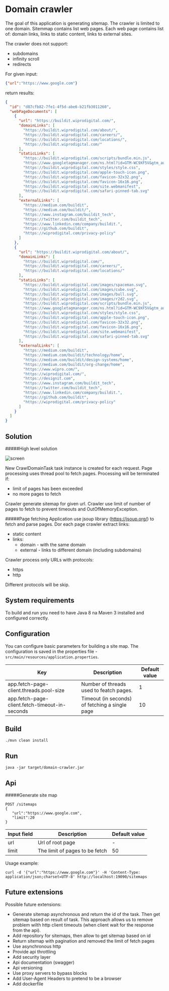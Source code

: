 Domain crawler
====================
The goal of this application is generating sitemap. The crawler is limited to one domain. Sitemmap contains list web pages. Each web page contains list of: domain links, links to static content, links to external sites.

The crawler does not support:
* subdomains
* infinity scroll
* redirects

For given input:
```json
{"url":"https://www.google.com"}
```
return results:
```json
{
  "id": "d87cfb82-7fe1-4f5d-abe6-b21fb3011260",
  "webPageDocuments": [
    {
      "url": "https://buildit.wiprodigital.com/",
      "domainLinks": [
        "https://buildit.wiprodigital.com/about/",
        "https://buildit.wiprodigital.com/careers/",
        "https://buildit.wiprodigital.com/locations/",
        "https://buildit.wiprodigital.com/"
      ],
      "staticLinks": [
        "https://buildit.wiprodigital.com/scripts/bundle.min.js",
        "https://www.googletagmanager.com/ns.html?id=GTM-WC9XF5V&gtm_auth=HCE83Z7j2NN-BpF0vcvrvQ&gtm_preview=env-2&gtm_cookies_win=x",
        "https://buildit.wiprodigital.com/styles/style.css",
        "https://buildit.wiprodigital.com/apple-touch-icon.png",
        "https://buildit.wiprodigital.com/favicon-32x32.png",
        "https://buildit.wiprodigital.com/favicon-16x16.png",
        "https://buildit.wiprodigital.com/site.webmanifest",
        "https://buildit.wiprodigital.com/safari-pinned-tab.svg"
      ],
      "externalLinks": [
        "https://medium.com/buildit",
        "https://medium.com/buildit/",
        "https://www.instagram.com/buildit_tech",
        "https://twitter.com/buildit_tech",
        "https://www.linkedin.com/company/buildit.",
        "https://github.com/buildit",
        "https://wiprodigital.com/privacy-policy"
      ]
    },
    {
      "url": "https://buildit.wiprodigital.com/about/",
      "domainLinks": [
        "https://buildit.wiprodigital.com/",
        "https://buildit.wiprodigital.com/careers/",
        "https://buildit.wiprodigital.com/locations/"
      ],
      "staticLinks": [
        "https://buildit.wiprodigital.com/images/spaceman.svg",
        "https://buildit.wiprodigital.com/images/cube.svg",
        "https://buildit.wiprodigital.com/images/bull.svg",
        "https://buildit.wiprodigital.com/images/r2d2.svg",
        "https://buildit.wiprodigital.com/scripts/bundle.min.js",
        "https://www.googletagmanager.com/ns.html?id=GTM-WC9XF5V&gtm_auth=HCE83Z7j2NN-BpF0vcvrvQ&gtm_preview=env-2&gtm_cookies_win=x",
        "https://buildit.wiprodigital.com/styles/style.css",
        "https://buildit.wiprodigital.com/apple-touch-icon.png",
        "https://buildit.wiprodigital.com/favicon-32x32.png",
        "https://buildit.wiprodigital.com/favicon-16x16.png",
        "https://buildit.wiprodigital.com/site.webmanifest",
        "https://buildit.wiprodigital.com/safari-pinned-tab.svg"
      ],
      "externalLinks": [
        "https://medium.com/buildit",
        "https://medium.com/buildit/technology/home",
        "https://medium.com/buildit/design-systems/home",
        "https://medium.com/buildit/org-change/home",
        "https://www.wipro.com/",
        "https://wiprodigital.com/",
        "https://designit.com",
        "https://www.instagram.com/buildit_tech",
        "https://twitter.com/buildit_tech",
        "https://www.linkedin.com/company/buildit.",
        "https://github.com/buildit",
        "https://wiprodigital.com/privacy-policy"
      ]
    }
  ]
}
```

Solution
------
#####High level solution

![screen](https://user-images.githubusercontent.com/15219684/59570442-6a0a4f00-9098-11e9-8f4e-53035b1e51aa.jpg)

New CrawlDomainTask task instance is created for each request. Page processing uses thread pool to fetch pages. 
Processing will be terminated if:
* limit of pages has been exceeded
* no more pages to fetch

Crawler generate sitemap for given url. Crawler use limit of number of pages to fetch to prevent timeouts and OutOfMemoryException.

#####Page fetching
Application use jsoup library (https://jsoup.org/) to fetch and parse pages. Dor each page crawler extract links:
* static content
* links:
    * domain - with the same domain
    * external - links to different domain (including subdomains)

Crawler process only URLs with protocols:
* https
* http

Different protocols will be skip.

System requirements
------
To build and run you need to have Java 8 na Maven 3 installed and configured correctly.

Configuration
------
You can configure basic parameters for building a site map. The configuration is saved in the properties file - `src/main/resources/application.properties`.

Key | Description | Default value
--- | --- | ---
app.fetch-page-client.threads.pool-size | Number of threads used to featch pages. | 1
app.fetch-page-client.fetch-timeout-in-seconds | Timeout (in seconds) of fetching a single page | 10

Build
------
```
./mvn clean install
```

Run
------
```
java -jar target/domain-crawler.jar
```

Api
------
#####Generate site map

```
POST /sitemaps
{
   "url":"https://www.google.com",
   "limit":20
}
```

Input field | Description | Default value
--- | --- | ---
url | Url of root page | -
limit | The limit of pages to be fetch | 50


Usage example:
```
curl -d '{"url":"https://www.google.com"}' -H 'Content-Type: application/json;charset=UTF-8' http://localhost:19090/sitemaps 
```
Future extensions
------
Possible future extensions:
* Generate sitemap asynchronous and return the id of the task. Then get sitemap based on result of task. 
This approach allows us to remove problem wilth http client timeouts (when client wait for the response from the api).
* Add repository for sitemaps, then allow to get sitemap based on id
* Return sitemap with pagination and removed the limit of fetch pages
* Use asynchronous http
* Provide api throttling
* Add security layer
* Api documentation (swagger)
* Api versioning
* Use proxy servers to bypass blocks
* Add User-Agent Headers to pretend to be a browser
* Add dockerfile



